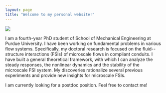 ```yaml
---
layout: page
title: "Welcome to my personal website!"
---
```


![](/assets/me.jpg)


I am a fourth-year PhD student of School of Mechanical Engineering at Purdue University. I have been working on fundamental problems in various flow systems. Specifically, my doctoral research is focused on the fluid--structure interactions (FSIs) of microscale flows in compliant conduits. I have built a general theoretical framework, with which I can analyze the steady responses, the nonlinear dynamics and the stability of the microscale FSI system. My discoveries rationalize several previous experiments and provide new insights for microscale FSIs.

I am currently looking for a postdoc position. Feel free to contact me!
